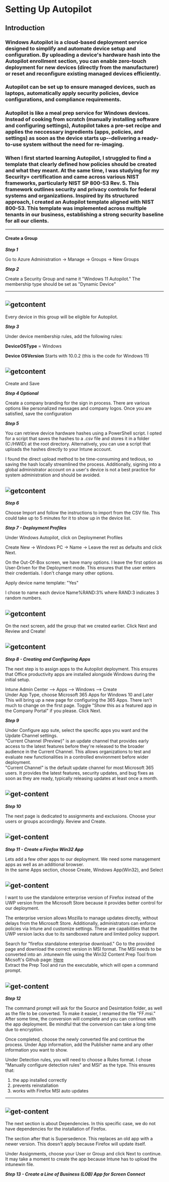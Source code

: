 # Setting Up Autopilot  

## Introduction

### Windows Autopilot is a cloud-based deployment service designed to simplify and automate device setup and configuration. By uploading a device's hardware hash into the Autopilot enrollment section, you can enable zero-touch deployment for new devices (directly from the manufacturer) or reset and reconfigure existing managed devices efficiently.
### Autopilot can be set up to ensure managed devices, such as laptops, automatically apply security policies, device configurations, and compliance requirements.
### Autopilot is like a meal prep service for Windows devices. Instead of cooking from scratch (manually installing software and configuring settings), Autopilot takes a pre-set recipe and applies the neccessary ingredients (apps, policies, and settings) as soon as the device starts up--delivering a ready-to-use system without the need for re-imaging. 
### When I first started learning Autopilot, I struggled to find a template that clearly defined how policies should be created and what they meant. At the same time, I was studying for my Security+ certification and came across various NIST frameworks, particularly NIST SP 800-53 Rev. 5. This framework outlines security and privacy controls for federal systems and organizations. Inspired by its structured approach, I created an Autopilot template aligned with NIST 800-53. This template was implemented across multiple tenants in our business, establishing a strong security baseline for all our clients.


---
#### Create a Group

***Step 1*** 

Go to Azure Administration -> Manage -> Groups -> New Groups  

***Step 2***  

Create a Security Group and name it "Windows 11 Autopilot." The membership type should be set as "Dynamic Device"  

---

![getcontent](https://github.com/GSecAwareness/Autopilot/blob/main/Dynamic%20Device.PNG)
---

Every device in this group will be eligible for Autopilot.

***Step 3***  

Under device membership rules, add the following rules:  

**DeviceOSType** = Windows

**Device OSVersion** Starts with 10.0.2 (this is the code for Windows 11)

![getcontent](https://github.com/GSecAwareness/Autopilot/blob/main/Configure%20Rules.PNG)
---
Create and Save


***Step 4 Optional***

Create a company branding for the sign in process. There are various options like personalized messages and company logos. Once you are satisfied, save the configuration  

***Step 5***  

You can retrieve device hardware hashes using a PowerShell script. I opted for a script that saves the hashes to a .csv file and stores it in a folder (C:/HWID) at the root directory. Alternatively, you can use a script that uploads the hashes directly to your Intune account.  

I found the direct upload method to be time-consuming and tedious, so saving the hash locally streamlined the process. Additionally, signing into a global administrator account on a user's device is not a best practice for system administration and should be avoided.  

![getcontent](https://github.com/GSecAwareness/Autopilot/blob/main/powershell%20script.png)
---

***Step 6***

Choose Import and follow the instructions to import from the CSV file. This could take up to 5 minutes for it to show up in the device list.  

***Step 7 - Deployment Profiles***  

Under Windows Autopilot, click on Deploymenet Profiles  

Create New -> Windows PC -> Name -> Leave the rest as defaults and click Next.  

On the Out-Of-Box screen, we have many options. I leave the first option as User-Driven for the Deployment mode. This ensures that the user enters their credentials. I don't change many other options.  

Apply device name template: "Yes"  

I chose to name each device Name%RAND:3% where RAND:3 indicates 3 random numbers.  

![getcontent](https://github.com/GSecAwareness/Autopilot/blob/main/RAND.PNG)
---
On the next screen, add the group that we created earlier. Click Next and Review and Create!  

![getcontent](https://github.com/GSecAwareness/Autopilot/blob/main/Group.PNG)
---

***Step 8 - Creating and Configuring Apps***

The next step is to assign apps to the Autopilot deployment. This ensures that Office productivity apps are installed alongside Windows during the initial setup.  

Intune Admin Center --> Apps --> Windows --> Create  
Under App Type, choose Microsoft 365 Apps for Windows 10 and Later  
This will bring up a new page for configuring the 365 Apps. There isn't much to change on the first page. Toggle "Show this as a featured app in the Company Portal" if you please. Click Next.  

***Step 9***  

Under Configure app sute, select the specific apps you want and the Update Channel settings.  
"Current Channel (Preview)" is an update channel that provides early access to the latest features before they're released to the broader audience in the Current Channel. This allows organizations to test and evaluate new functionalities in a controlled environment before wider deployment.  
"Current Channel" is the default update channel for most Microsoft 365 users. It provides the latest features, security updates, and bug fixes as soon as they are ready, typically releasing updates at least once a month.  

![get-content](https://github.com/GSecAwareness/Autopilot/blob/main/1.PNG)  
---

***Step 10***

The next page is dedicated to assignments and exclusions. Choose your users or groups accordingly. Review and Create.  

![get-content](https://github.com/GSecAwareness/Autopilot/blob/main/2.PNG)   
---

***Step 11 - Create a Firefox Win32 App***

Lets add a few other apps to our deployment. We need some management apps as well as an additional browser.  
In the same Apps section, choose Create, Windows App(Win32), and Select  

![get-content](https://github.com/GSecAwareness/Autopilot/blob/main/3.PNG)  
---

I want to use the standalone enterprise version of Firefox instead of the UWP version from the Microsoft Store because it provides better control for our deployment.  

The enterprise version allows Mozilla to manage updates directly, without delays from the Microsoft Store. Additionally, administrators can enforce policies via Intune and customize settings. These are capabilities that the UWP version lacks due to its sandboxed nature and limited policy support.

Search for "firefox standalone enterprise download." Go to the provided page and download the correct version in MSI format. 
The MSI needs to be converted into an .intunewin file using the Win32 Content Prep Tool from Micsoft's Github page: [Here](https://github.com/Microsoft/Microsoft-Win32-Content-Prep-Tool)  
Extract the Prep Tool and run the executable, which will open a command prompt. 

![get-content](https://github.com/GSecAwareness/Autopilot/blob/main/4.PNG)
---

***Step 12***

The command prompt will ask for the Source and Desintation folder, as well as the file to be converted. To make it easier, I renamed the file "FF.msi." After some time, the conversion will complete and you can continue with the app deployment. Be mindful that the conversion can take a long time due to encryption.

Once completed, choose the newly converted file and continue the process. Under App information, add the Publisher name and any other information you want to show.

Under Detection rules, you will need to choose a Rules format. I chose "Manually configure detection rules" and MSI" as the type.  This ensures that:  
1) the app installed correctly
2) prevents reinstallation
3) works with Firefox MSI auto updates
---

![get-content](https://github.com/GSecAwareness/Autopilot/blob/main/5.PNG)
---

The next section is about Dependencies. In this specific case, we do not have dependencies for the installation of Firefox. 

The section after that is Supersedence. This replaces an old app with a newer version. This doesn't apply because Firefox will update itself. 

Under Assignments, choose your User or Group and click Next to continue. It may take a moment to create the app because Intune has to upload the intunewin file. 

***Step 13 - Create a Line of Business (LOB) App for Screen Connect***

 























  

